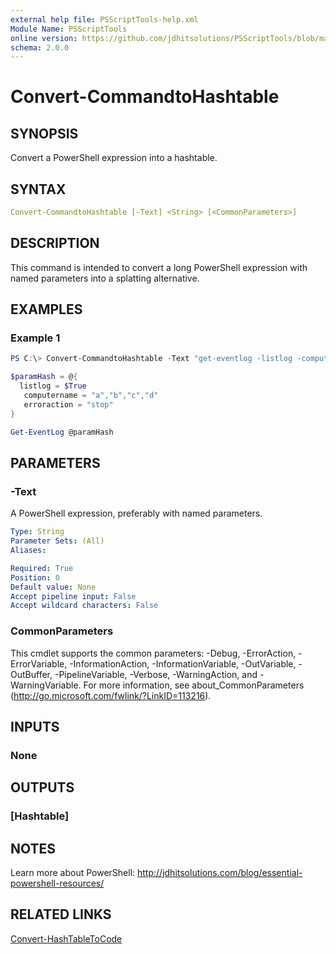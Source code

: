 ```yaml
---
external help file: PSScriptTools-help.xml
Module Name: PSScriptTools
online version: https://github.com/jdhitsolutions/PSScriptTools/blob/master/docs/Convert-CommandtoHashtable.md
schema: 2.0.0
---
```


# Convert-CommandtoHashtable

## SYNOPSIS

Convert a PowerShell expression into a hashtable.

## SYNTAX

```yaml
Convert-CommandtoHashtable [-Text] <String> [<CommonParameters>]
```

## DESCRIPTION

This command is intended to convert a long PowerShell expression with named parameters into a splatting alternative.

## EXAMPLES

### Example 1

```powershell
PS C:\> Convert-CommandtoHashtable -Text "get-eventlog -listlog -computername a,b,c,d -erroraction stop"

$paramHash = @{
  listlog = $True
   computername = "a","b","c","d"
   erroraction = "stop"
}

Get-EventLog @paramHash
```

## PARAMETERS

### -Text

A PowerShell expression, preferably with named parameters.

```yaml
Type: String
Parameter Sets: (All)
Aliases:

Required: True
Position: 0
Default value: None
Accept pipeline input: False
Accept wildcard characters: False
```

### CommonParameters

This cmdlet supports the common parameters: -Debug, -ErrorAction, -ErrorVariable, -InformationAction, -InformationVariable, -OutVariable, -OutBuffer, -PipelineVariable, -Verbose, -WarningAction, and -WarningVariable.
For more information, see about_CommonParameters (http://go.microsoft.com/fwlink/?LinkID=113216).

## INPUTS

### None

## OUTPUTS

### [Hashtable]

## NOTES

Learn more about PowerShell: http://jdhitsolutions.com/blog/essential-powershell-resources/

## RELATED LINKS

[Convert-HashTableToCode]()

